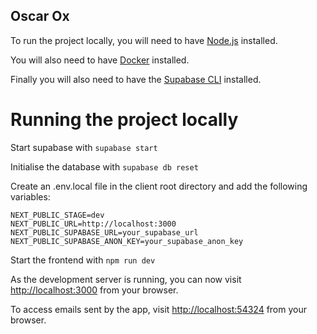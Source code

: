 ## Oscar Ox

To run the project locally, you will need to have [Node.js](https://nodejs.org/en/) installed.

You will also need to have [Docker](https://www.docker.com/) installed.

Finally you will also need to have the [Supabase CLI](https://supabase.io/docs/guides/cli) installed.

# Running the project locally

Start supabase with ```supabase start```

Initialise the database with ```supabase db reset```

Create an .env.local file in the client root directory and add the following variables:
    
``` 
NEXT_PUBLIC_STAGE=dev
NEXT_PUBLIC_URL=http://localhost:3000
NEXT_PUBLIC_SUPABASE_URL=your_supabase_url
NEXT_PUBLIC_SUPABASE_ANON_KEY=your_supabase_anon_key
```

Start the frontend with ```npm run dev```

As the development server is running, you can now visit [http://localhost:3000](http://localhost:3000) from your browser.

To access emails sent by the app, visit [http://localhost:54324](http://localhost:54324) from your browser.
